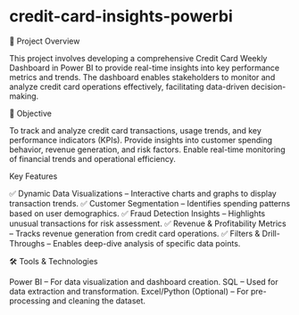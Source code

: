 # credit-card-insights-powerbi

🚀 Project Overview

This project involves developing a comprehensive Credit Card Weekly Dashboard in Power BI to provide real-time insights into key performance metrics and trends. The dashboard enables stakeholders to monitor and analyze credit card operations effectively, facilitating data-driven decision-making.

🎯 Objective

To track and analyze credit card transactions, usage trends, and key performance indicators (KPIs).
Provide insights into customer spending behavior, revenue generation, and risk factors.
Enable real-time monitoring of financial trends and operational efficiency.

Key Features

✅ Dynamic Data Visualizations – Interactive charts and graphs to display transaction trends.
✅ Customer Segmentation – Identifies spending patterns based on user demographics.
✅ Fraud Detection Insights – Highlights unusual transactions for risk assessment.
✅ Revenue & Profitability Metrics – Tracks revenue generation from credit card operations.
✅ Filters & Drill-Throughs – Enables deep-dive analysis of specific data points.

🛠️ Tools & Technologies

Power BI – For data visualization and dashboard creation.
SQL – Used for data extraction and transformation.
Excel/Python (Optional) – For pre-processing and cleaning the dataset.
